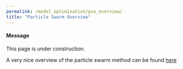 ```yaml
---
permalink: /model_optimization/pso_overview/
title: "Particle Swarm Overview"
---
```


<div class="notice--info">
  <h4>Message</h4>
  <p>This page is under  construction.</p>
</div>

A very nice overview of the particle swarm method can be found [here](https://web2.qatar.cmu.edu/~gdicaro/15382/additional/CompIntelligence-Engelbrecht-ch16.pdf)
